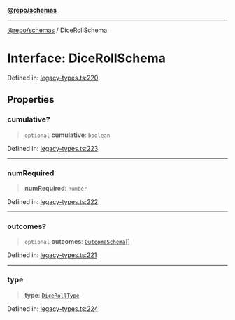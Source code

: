 [**@repo/schemas**](../README.md)

***

[@repo/schemas](../globals.md) / DiceRollSchema

# Interface: DiceRollSchema

Defined in: [legacy-types.ts:220](https://github.com/alexqguo/drinking-board-game-v3/blob/ec7abd0ff51ebbb80af13ca3c5b158ba2e0616aa/packages/schemas/src/legacy-types.ts#L220)

## Properties

### cumulative?

> `optional` **cumulative**: `boolean`

Defined in: [legacy-types.ts:223](https://github.com/alexqguo/drinking-board-game-v3/blob/ec7abd0ff51ebbb80af13ca3c5b158ba2e0616aa/packages/schemas/src/legacy-types.ts#L223)

***

### numRequired

> **numRequired**: `number`

Defined in: [legacy-types.ts:222](https://github.com/alexqguo/drinking-board-game-v3/blob/ec7abd0ff51ebbb80af13ca3c5b158ba2e0616aa/packages/schemas/src/legacy-types.ts#L222)

***

### outcomes?

> `optional` **outcomes**: [`OutcomeSchema`](OutcomeSchema.md)[]

Defined in: [legacy-types.ts:221](https://github.com/alexqguo/drinking-board-game-v3/blob/ec7abd0ff51ebbb80af13ca3c5b158ba2e0616aa/packages/schemas/src/legacy-types.ts#L221)

***

### type

> **type**: [`DiceRollType`](../enumerations/DiceRollType.md)

Defined in: [legacy-types.ts:224](https://github.com/alexqguo/drinking-board-game-v3/blob/ec7abd0ff51ebbb80af13ca3c5b158ba2e0616aa/packages/schemas/src/legacy-types.ts#L224)
